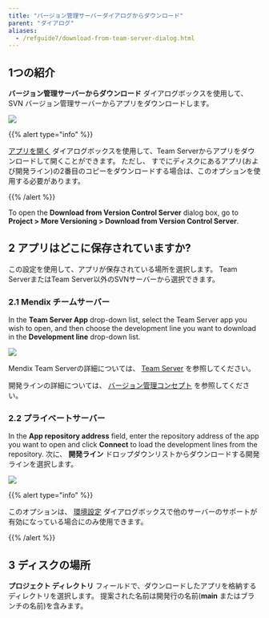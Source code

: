 ```yaml
---
title: "バージョン管理サーバーダイアログからダウンロード"
parent: "ダイアログ"
aliases:
  - /refguide7/download-from-team-server-dialog.html
---
```


## 1つの紹介

**バージョン管理サーバーからダウンロード** ダイアログボックスを使用して、SVN バージョン管理サーバーからアプリをダウンロードします。

![](attachments/download-from-version-control-server-dialog/download-from-version-control-server-dialog-original.png)

{{% alert type="info" %}}

[アプリを開く](open-app-dialog) ダイアログボックスを使用して、Team Serverからアプリをダウンロードして開くことができます。 ただし、 すでにディスクにあるアプリ(および開発ライン)の2番目のコピーをダウンロードする場合は、このオプションを使用する必要があります。

{{% /alert %}}

To open the **Download from Version Control Server** dialog box, go to **Project > More Versioning > Download from Version Control Server**.

## 2 アプリはどこに保存されていますか?

この設定を使用して、アプリが保存されている場所を選択します。 Team ServerまたはTeam Server以外のSVNサーバーから選択できます。

### 2.1 Mendix チームサーバー

In the **Team Server App** drop-down list, select the Team Server app you wish to open, and then choose the development line you want to download in the **Development line** drop-down list.

![](attachments/download-from-version-control-server-dialog/download-from-version-control-server.png)

Mendix Team Serverの詳細については、 [Team Server](team-server) を参照してください。

開発ラインの詳細については、 [バージョン管理コンセプト](version-control) を参照してください。

### 2.2 プライベートサーバー

In the **App repository address** field, enter the repository address of the app you want to open and click **Connect** to load the development lines from the repository. 次に、 **開発ライン** ドロップダウンリストからダウンロードする開発ラインを選択します。

![](attachments/download-from-version-control-server-dialog/download-from-private-server.png)

{{% alert type="info" %}}

このオプションは、 [環境設定](preferences-dialog#enabled) ダイアログボックスで他のサーバーのサポートが有効になっている場合にのみ使用できます。

{{% /alert %}}

## 3 ディスクの場所

**プロジェクト ディレクトリ** フィールドで、ダウンロードしたアプリを格納するディレクトリを選択します。 提案された名前は開発行の名前(**main** またはブランチの名前)を含みます。

